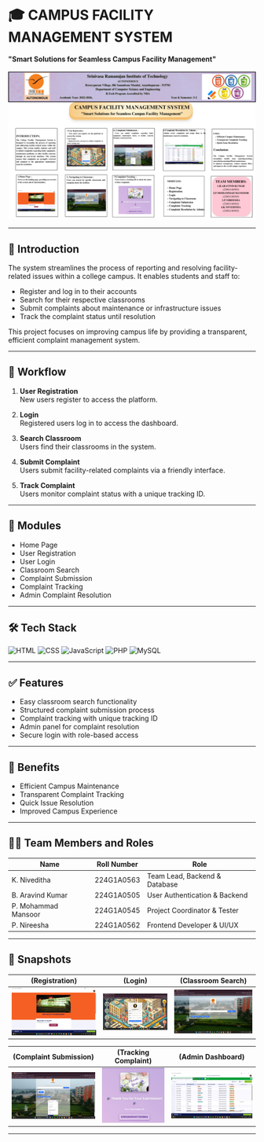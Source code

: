 # 🎓 CAMPUS FACILITY MANAGEMENT SYSTEM

**"Smart Solutions for Seamless Campus Facility Management"**

![Project Banner](./banner.png)

---

## 📌 Introduction 

The system streamlines the process of reporting and resolving facility-related issues within a college campus. It enables students and staff to:

- Register and log in to their accounts  
- Search for their respective classrooms  
- Submit complaints about maintenance or infrastructure issues  
- Track the complaint status until resolution  

This project focuses on improving campus life by providing a transparent, efficient complaint management system.

---

## 🔄 Workflow

1. **User Registration**  
   New users register to access the platform.

2. **Login**  
   Registered users log in to access the dashboard.

3. **Search Classroom**  
   Users find their classrooms in the system.

4. **Submit Complaint**  
   Users submit facility-related complaints via a friendly interface.

5. **Track Complaint**  
   Users monitor complaint status with a unique tracking ID.

---

## 📲 Modules

- Home Page  
- User Registration  
- User Login  
- Classroom Search  
- Complaint Submission  
- Complaint Tracking  
- Admin Complaint Resolution

---

## 🛠️ Tech Stack

![HTML](https://img.shields.io/badge/HTML-5E5E5E?style=for-the-badge&logo=html5&logoColor=E34F26)
![CSS](https://img.shields.io/badge/CSS-5E5E5E?style=for-the-badge&logo=css3&logoColor=1572B6)
![JavaScript](https://img.shields.io/badge/JavaScript-5E5E5E?style=for-the-badge&logo=javascript&logoColor=F7DF1E)
![PHP](https://img.shields.io/badge/PHP-5E5E5E?style=for-the-badge&logo=php&logoColor=777BB4)
![MySQL](https://img.shields.io/badge/MySQL-5E5E5E?style=for-the-badge&logo=mysql&logoColor=4479A1)

---

## ✅ Features

- Easy classroom search functionality  
- Structured complaint submission process  
- Complaint tracking with unique tracking ID  
- Admin panel for complaint resolution  
- Secure login with role-based access

---

## 🎯 Benefits

- Efficient Campus Maintenance  
- Transparent Complaint Tracking  
- Quick Issue Resolution  
- Improved Campus Experience

---

## 👨‍💻 Team Members and Roles

| Name               | Roll Number   | Role                            |
|--------------------|---------------|---------------------------------|
| K. Niveditha       | 224G1A0563    | Team Lead, Backend & Database   |
| B. Aravind Kumar   | 224G1A0505    | User Authentication & Backend   |
| P. Mohammad Mansoor| 224G1A0545    | Project Coordinator & Tester    |
| P. Nireesha        | 224G1A0562    | Frontend Developer & UI/UX      |

---

## 📸 Snapshots

|  (Registration) | (Login) | (Classroom Search) |
|----------------------|--------------|-------------------------|
| ![1](./snapshots/1.png) | ![2](./snapshots/2.png) | ![3](./snapshots/3.png) |

|  (Complaint Submission) | (Tracking Complaint) | (Admin Dashboard) |
|-----------------------------|---------------------------|-------------------------|
| ![4](./snapshots/4.png) | ![5](./snapshots/5.png) | ![6](./snapshots/6.png) |

---
